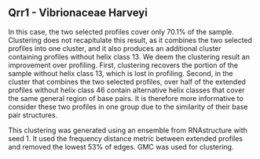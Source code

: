 ## Qrr1 - Vibrionaceae Harveyi

In this case, the two selected profiles cover only 70.1\% of the sample. 
Clustering does not recapitulate this result, as it combines the two selected 
profiles into one cluster, and it also produces an additional cluster 
containing profiles without helix class 13. We deem the clustering result an 
improvement over profiling. First, clustering recovers the portion of the 
sample without helix class 13, which is lost in profiling. Second, in the 
cluster that combines the two selected profiles, over half of the extended 
profiles without helix class 46 contain alternative helix classes that cover 
the same general region of base pairs. It is therefore more informative to 
consider these two profiles in one group due to the similarity of their base 
pair structures.

This clustering was generated using an ensemble from RNAstructure with seed 1. 
It used the frequency distance metric between extended profiles and removed the 
lowest 53% of edges. GMC was used for clustering.